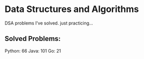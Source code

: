 # Data Structures and Algorithms
DSA problems I've solved. just practicing...

## Solved Problems:
Python: 66
Java: 101
Go: 21

